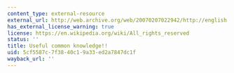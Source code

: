 ```yaml
---
content_type: external-resource
external_url: http://web.archive.org/web/20070207022942/http://english.itp.ne.jp/content/live/index.html
has_external_license_warning: true
license: https://en.wikipedia.org/wiki/All_rights_reserved
status: ''
title: Useful common knowledge!!
uid: 5cf5587c-7f38-40c1-9a33-ed2a7847dc1f
wayback_url: ''
---
```


